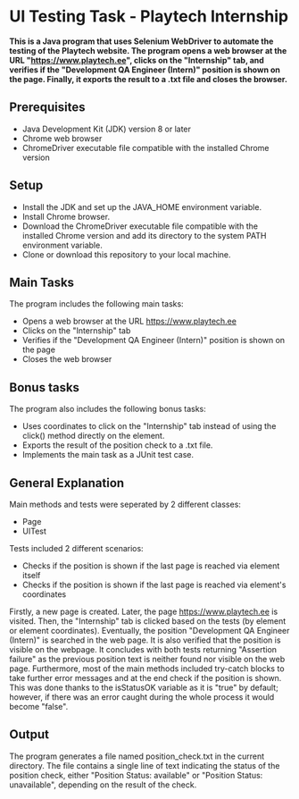 # UI Testing Task - Playtech Internship
**This is a Java program that uses Selenium WebDriver to automate the testing of the Playtech website. The program opens a web browser at the URL "https://www.playtech.ee", clicks on the "Internship" tab, and verifies if the "Development QA Engineer (Intern)" position is shown on the page. Finally, it exports the result to a .txt file and closes the browser.**

## Prerequisites
- Java Development Kit (JDK) version 8 or later
- Chrome web browser
- ChromeDriver executable file compatible with the installed Chrome version

## Setup
- Install the JDK and set up the JAVA_HOME environment variable.
- Install Chrome browser.
- Download the ChromeDriver executable file compatible with the installed Chrome version and add its directory to the system PATH environment variable.
- Clone or download this repository to your local machine.

## Main Tasks
The program includes the following main tasks:
- Opens a web browser at the URL https://www.playtech.ee
- Clicks on the "Internship" tab
- Verifies if the "Development QA Engineer (Intern)" position is shown on the page
- Closes the web browser

## Bonus tasks
The program also includes the following bonus tasks:
- Uses coordinates to click on the "Internship" tab instead of using the click() method directly on the element.
- Exports the result of the position check to a .txt file.
- Implements the main task as a JUnit test case.

## General Explanation
Main methods and tests were seperated by 2 different classes: 
- Page
- UITest

Tests included 2 different scenarios: 
- Checks if the position is shown if the last page is reached via element itself
- Checks if the position is shown if the last page is reached via element's coordinates

Firstly, a new page is created. Later, the page https://www.playtech.ee is visited. Then, the "Internship" tab is clicked based on the tests (by element or element coordinates). Eventually, the position "Development QA Engineer (Intern)" is searched in the web page. It is also verified that the position is visible on the webpage.
It concludes with both tests returning "Assertion failure" as the previous position text is neither found nor visible on the web page.
Furthermore, most of the main methods included try-catch blocks to take further error messages and at the end check if the position is shown. This was done thanks to the isStatusOK variable as it is "true" by default; however, if there was an error caught during the whole process it would become "false". 
## Output
The program generates a file named position_check.txt in the current directory. The file contains a single line of text indicating the status of the position check, either "Position Status: available" or "Position Status: unavailable", depending on the result of the check.
